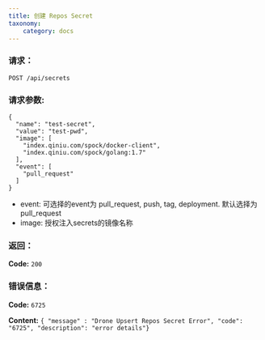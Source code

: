 ```yaml
---
title: 创建 Repos Secret
taxonomy:
    category: docs
---
```


### 请求：

    POST /api/secrets

### 请求参数:

```
{
  "name": "test-secret",
  "value": "test-pwd",
  "image": [
    "index.qiniu.com/spock/docker-client",
    "index.qiniu.com/spock/golang:1.7"
  ],
  "event": [
    "pull_request"
  ]
}
```
- event: 可选择的event为 pull_request, push, tag, deployment. 默认选择为 pull_request  
- image: 授权注入secrets的镜像名称

### 返回：

**Code:** `200`

### 错误信息：

**Code:** `6725`

**Content:** `{ "message" : "Drone Upsert Repos Secret Error", "code": "6725", "description": "error details"}`

